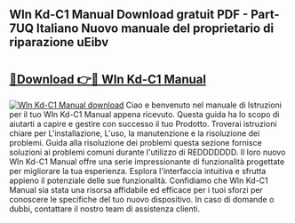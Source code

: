 ## Wln Kd-C1 Manual Download gratuit PDF - Part-7UQ Italiano Nuovo manuale del proprietario di riparazione uEibv

# <h2><a href="http://df97ziv.blite.top/?on=Wln+Kd-C1+Manual">🔗Download 👉🔴 Wln Kd-C1 Manual</a></h2>

[![Wln Kd-C1 Manual download](https://i.imgur.com/lujVjoI.png)](http://df97ziv.blite.top/?on=Wln+Kd-C1+Manual)
Ciao e benvenuto nel manuale di Istruzioni per il tuo Wln Kd-C1 Manual appena ricevuto. Questa guida ha lo scopo di aiutarti a capire e gestire con successo il tuo Prodotto. Troverai istruzioni chiare per L'installazione, L'uso, la manutenzione e la risoluzione dei problemi. Guida alla risoluzione dei problemi questa sezione fornisce soluzioni ai problemi comuni durante l'utilizzo di REDDDDDDD. Il loro nuovo Wln Kd-C1 Manual offre una serie impressionante di funzionalità progettate per migliorare la tua esperienza. Esplora l'interfaccia intuitiva e sfrutta appieno il potenziale delle sue funzionalità. Confidiamo che Wln Kd-C1 Manual sia stata una risorsa affidabile ed efficace per i tuoi sforzi per conoscere le specifiche del tuo nuovo dispositivo. In caso di domande o dubbi, contattare il nostro team di assistenza clienti.

